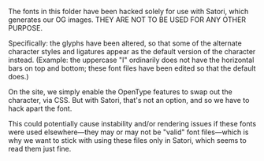 The fonts in this folder have been hacked solely for use with Satori, which
generates our OG images. THEY ARE NOT TO BE USED FOR ANY OTHER PURPOSE.

Specifically: the glyphs have been altered, so that some of the alternate
character styles and ligatures appear as the default version of the character
instead. (Example: the uppercase "I" ordinarily does not have the horizontal
bars on top and bottom; these font files have been edited so that the default
does.)

On the site, we simply enable the OpenType features to swap out the character,
via CSS. But with Satori, that's not an option, and so we have to hack apart the
font.

This could potentially cause instability and/or rendering issues if these fonts
were used elsewhere—they may or may not be "valid" font files—which is why we
want to stick with using these files only in Satori, which seems to read them
just fine.
